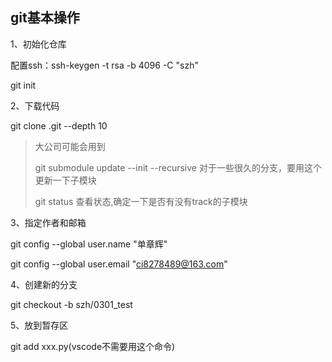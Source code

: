 ## git基本操作

1、初始化仓库

配置ssh：ssh-keygen  -t rsa -b 4096 -C "szh"

git init

2、下载代码

git clone .git  --depth 10

> 大公司可能会用到
>
> git submodule update --init --recursive 对于一些很久的分支，要用这个更新一下子模块
>
> git status 查看状态,确定一下是否有没有track的子模块

3、指定作者和邮箱

git config --global user.name "单章辉"

 git config --global user.email "ci8278489@163.com"

4、创建新的分支

git checkout -b szh/0301_test

5、放到暂存区

git add xxx.py(vscode不需要用这个命令)